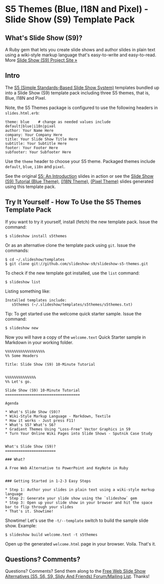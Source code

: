 # S5 Themes (Blue, I18N and Pixel) - Slide Show (S9) Template Pack

## What's Slide Show (S9)?

A Ruby gem that lets you create slide shows and author slides in plain text
using a wiki-style markup language that's easy-to-write and easy-to-read.
More [Slide Show (S9) Project Site »](http://slideshow-s9.github.io)


## Intro

The [S5 (Simple Standards-Based Slide Show System)](http://meyerweb.com/eric/tools/s5/)
templates bundled up into 
a Slide Show (S9) template pack including
three S5 themes, that is, Blue, I18N and Pixel.



Note, the S5 Themes package is configured to use the
following headers in `slides.html.erb`:

    theme: blue    # change as needed values include default|blue|i18n|pixel
    author: Your Name Here
    company: Your Company Here
    title: Your Slide Show Title Here
    subtitle: Your Subtitle Here
    footer: Your Footer Here
    subfooter: Your Subfooter Here

Use the `theme` header to choose your S5 theme. Packaged themes include
`default`, `blue`, `i18n` and `pixel`.

See the original [S5: An Introduction](http://meyerweb.com/eric/tools/s5/s5-intro.html) slides in action or
see the [Slide Show (S9) Tutorial (Blue Theme)](http://slideshow.rubyforge.org/s5/tutorial.blue.html),
[(I18N Theme)](http://slideshow.rubyforge.org/s5/tutorial.i18n.html),
[(Pixel Theme)](http://slideshow.rubyforge.org/s5/tutorial.pixel.html) 
slides generated using this template pack.
 
 
## Try It Yourself - How To Use the S5 Themes Template Pack

If you want to try it yourself, install (fetch) the new template pack. Issue the command:

    $ slideshow install s5themes

Or as an alternative clone the template pack using `git`. Issue the commands:

    $ cd ~/.slideshow/templates
    $ git clone git://github.com/slideshow-s9/slideshow-s5-themes.git

To check if the new template got installed, use the `list` command:

    $ slideshow list

Listing something like:

    Installed templates include:
       s5themes (~/.slideshow/templates/s5themes/s5themes.txt)

Tip: To get started use the welcome quick starter sample. Issue the command:

    $ slideshow new

Now you will have a copy of the `welcome.text` Quick Starter sample
in Markdown in your working folder.

```
%%%%%%%%%%%%%%%%%%
%% Some Headers

Title: Slide Show (S9) 10-Minute Tutorial


%%%%%%%%%%%%%%
%% Let's go.

Slide Show (S9) 10-Minute Tutorial
==================================

Agenda

* What's Slide Show (S9)? 
* Wiki-Style Markup Language - Markdown, Textile
* How it works - Just press F11! 
* What's S5? What's S6?
* Gradient Themes Using "Loss-Free" Vector Graphics in S9 
* Turn Your Online Wiki Pages into Slide Shows - Sputnik Case Study


What's Slide Show (S9)?
=======================

### What? 

A Free Web Alternative to PowerPoint and KeyNote in Ruby


### Getting Started in 1-2-3 Easy Steps

* Step 1: Author your slides in plain text using a wiki-style markup language
* Step 2: Generate your slide show using the `slideshow` gem
* Step 3: Open up your slide show in your browser and hit the space bar to flip through your slides
* That's it. Showtime!
```

Showtime! Let's use the `-t/--template` switch to build the
sample slide show. Example:

    $ slideshow build welcome.text -t s5themes

Open up the generated `welcome.html` page in your browser. Voila. That's it.

## Questions? Comments?

Questions? Comments?
Send them along to the [Free Web Slide Show Alternatives (S5, S6, S9, Slidy And Friends) Forum/Mailing List](http://groups.google.com/group/webslideshow).
Thanks!
